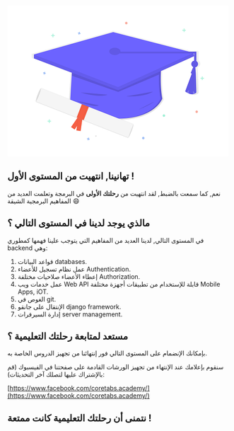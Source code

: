 ![graduation.png](./assets/graduation.png)

## تهانينا, انتهيت من المستوى الأول !

نعم, كما سمعت بالضبط, لقد انتهيت من **رحلتك الأولى** في البرمجة وتعلمت العديد من المفاهيم البرمجية الشيقة :smile:

 ## مالذي يوجد لدينا في المستوى التالي ؟

في المستوى التالي, لدينا العديد من المفاهيم التي يتوجب علينا فهمها كمطوري backend وهي:

1. قواعد البيانات databases.
2. عمل نظام تسجيل للأعضاء Authentication.
3. إعطاء الأعضاء صلاحيات مختلفة Authorization.
4. عمل خدمات ويب Web API قابلة للإستخدام من تطبيقات أجهزة مختلفة Mobile Apps, iOT.
5. الغوص في git.
6. الإنتقال على جانقو django framework.
7. إدارة السيرفرات server management.

## مستعد لمتابعة رحلتك التعليمية ؟

بإمكانك الإنضمام على المستوى التالي فور إنتهائنا من تجهيز الدروس الخاصة به.

سنقوم بإعلامك عند الإنتهاء من تجهيز الورشات القادمة على صفحتنا في الفيسبوك (قم بالإشتراك عليها لتصلك آخر التحديثات):

[https://www.facebook.com/coretabs.academy/](https://www.facebook.com/coretabs.academy/)

## نتمنى أن رحلتك التعليمية كانت ممتعة !